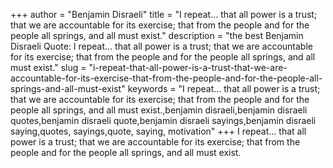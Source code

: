 +++
author = "Benjamin Disraeli"
title = "I repeat... that all power is a trust; that we are accountable for its exercise; that from the people and for the people all springs, and all must exist."
description = "the best Benjamin Disraeli Quote: I repeat... that all power is a trust; that we are accountable for its exercise; that from the people and for the people all springs, and all must exist."
slug = "i-repeat-that-all-power-is-a-trust-that-we-are-accountable-for-its-exercise-that-from-the-people-and-for-the-people-all-springs-and-all-must-exist"
keywords = "I repeat... that all power is a trust; that we are accountable for its exercise; that from the people and for the people all springs, and all must exist.,benjamin disraeli,benjamin disraeli quotes,benjamin disraeli quote,benjamin disraeli sayings,benjamin disraeli saying,quotes, sayings,quote, saying, motivation"
+++
I repeat... that all power is a trust; that we are accountable for its exercise; that from the people and for the people all springs, and all must exist.
